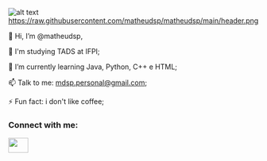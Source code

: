 ![alt text](http://url/to/https://raw.githubusercontent.com/matheudsp/matheudsp/main/header.png)
https://raw.githubusercontent.com/matheudsp/matheudsp/main/header.png

👋 Hi, I’m @matheudsp,

👀 I'm studying TADS at IFPI;

🌱 I’m currently learning Java, Python, C++ e HTML;

📫 Talk to me: mdsp.personal@gmail.com;

⚡ Fun fact: i don't like coffee;

<h3 align="left">Connect with me:</h3>
<p align="left">
<a href="emailto:mdsp.personal@gmail.com" target="blank"><img align="center" src="https://cdn.jsdelivr.net/npm/simple-icons@5.7.0/icons/gmail.svg" alt="" height="30" width="40"/></a>
</p>
